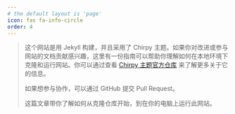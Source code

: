 ```yaml
---
# the default layout is 'page'
icon: fas fa-info-circle
order: 4
---
```


> 
> 这个网站是用 Jekyll 构建，并且采用了 Chirpy 主题。如果你对改进或参与网站的文档贡献感兴趣，这里有一份指南可以帮助你理解如何在本地环境下克隆和运行网站。你可以通过查看 [Chirpy 主题官方仓库](https://github.com/cotes2020/jekyll-theme-chirpy)
 来了解更多关于它的信息。
>
> 如果想参与协作，可以通过 GitHub 提交 Pull Request。
>
> 这篇文章带你了解如何从克隆仓库开始，到在你的电脑上运行此网站。
